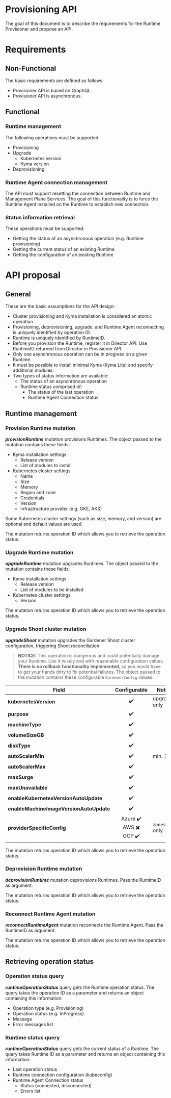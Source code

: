 # Provisioning API

The goal of this document is to describe the requirements for the Runtime Provisioner and propose an API. 

# Requirements

## Non-Functional

The basic requirements are defined as follows:

- Provisioner API is based on GraphQL. 
- Provisioner API is asynchronous.

## Functional

### Runtime management

The following operations must be supported:

- Provisioning
- Upgrade
  - Kubernetes version
  - Kyma version
- Deprovisioning

### Runtime Agent connection management

The API must support resetting the connection between Runtime and Management Plane Services. The goal of this functionality is to force the Runtime Agent installed on the Runtime to establish new connection.

### Status information retrieval

These operations must be supported:

- Getting the status of an asynchronous operation (e.g. Runtime provisioning)
- Getting the current status of an existing Runtime
- Getting the configuration of an existing Runtime

# API proposal

## General 

These are the basic assumptions for the API design:

- Cluster provisioning and Kyma installation is considered an atomic operation.
- Provisioning, deprovisioning, upgrade, and Runtime Agent reconnecting is uniquely identified by operation ID.
- Runtime is uniquely identified by RuntimeID.
- Before you provision the Runtime, register it in Director API. Use RuntimeID returned from Director in Provisioner API.
- Only one asynchronous operation can be in progress on a given Runtime.  
- It must be possible to install minimal Kyma  (Kyma Lite) and specify additional modules.
- Two types of status information are available:
  - The status of an asynchronous operation
  - Runtime status comprised of:
    - The status of the last operation
    - Runtime Agent Connection status

## Runtime management

### Provision Runtime mutation

***provisionRuntime*** mutation provisions Runtimes. The object passed to the mutation contains these fields:

- Kyma installation settings
  - Release version
  - List of modules to install
- Kubernetes cluster settings
  - Name
  - Size
  - Memory
  - Region and zone
  - Credentials
  - Version
  - Infrastructure provider (e.g. GKE, AKS)

Some Kubernetes cluster settings (such as size, memory, and version) are optional and default values are used.

The mutation returns operation ID which allows you to retrieve the operation status.

### Upgrade Runtime mutation

***upgradeRuntime*** mutation upgrades Runtimes. The object passed to the mutation contains these fields:

- Kyma installation settings
  - Release version
  - List of modules to be installed
- Kubernetes cluster settings
  - Version

The mutation returns operation ID which allows you to retrieve the operation status.

### Upgrade Shoot cluster mutation

***upgradeShoot*** mutation upgrades the Gardener Shoot cluster configuration, triggering Shoot reconciliation.

>**NOTICE:** This operation is dangerous and could potentially damage your Runtime. Use it wisely and with reasonable configuration values. **There is no rollback functionality implemented**, so you would have to get your hands dirty to fix potential failures.
The object passed to the mutation contains these configurable `GardenerConfig` values:

| Field                                 |                                       Configurable                                       | Note         |
| ------------------------------------- | :--------------------------------------------------------------------------------------: | ------------ |
| **kubernetesVersion**                   |                                    :heavy_check_mark:                                    | upgrade only |
| **purpose**                             |                                    :heavy_check_mark:                                    |              |
| **machineType**                         |                                    :heavy_check_mark:                                    |              |
| **volumeSizeGB**                        |                                    :heavy_check_mark:                                    |              |
| **diskType**                            |                                    :heavy_check_mark:                                    |              |
| **autoScalerMin**                       |                                    :heavy_check_mark:                                    | min. 1       |
| **autoScalerMax**                       |                                    :heavy_check_mark:                                    |              |
| **maxSurge**                            |                                    :heavy_check_mark:                                    |              |
| **maxUnavailable**                      |                                    :heavy_check_mark:                                    |              |
| **enableKubernetesVersionAutoUpdate**   |                                    :heavy_check_mark:                                    |              |
| **enableMachineImageVersionAutoUpdate** |                                    :heavy_check_mark:                                    |              |
| **providerSpecificConfig**              | Azure :heavy_check_mark: <br/> AWS :heavy_multiplication_x: <br/> GCP :heavy_check_mark: | `zones` only |

The mutation returns operation ID which allows you to retrieve the operation status.

### Deprovision Runtime mutation

***deprovisionRuntime*** mutation deprovisions Runtimes. Pass the RuntimeID as argument. 

The mutation returns operation ID which allows you to retrieve the operation status.

### Reconnect Runtime Agent mutation

***reconnectRuntimeAgent*** mutation reconnects the Runtime Agent. Pass the RuntimeID as argument. 

The mutation returns operation ID which allows you to retrieve the operation status.

## Retrieving operation status

### Operation status query

***runtimeOperationStatus*** query gets the Runtime operation status. The query takes the operation ID as a parameter and returns an object containing this information:

- Operation type (e.g. Provisioning)
- Operation status (e.g. InProgress)
- Message
- Error messages list

### Runtime status query

***runtimeOperationStatus*** query gets the current status of a Runtime. The query takes Runtime ID as a parameter and returns an object containing this information:

- Last operation status
- Runtime connection configuration (kubeconfig)
- Runtime Agent Connection status
  - Status (connected, disconnected)
  - Errors list